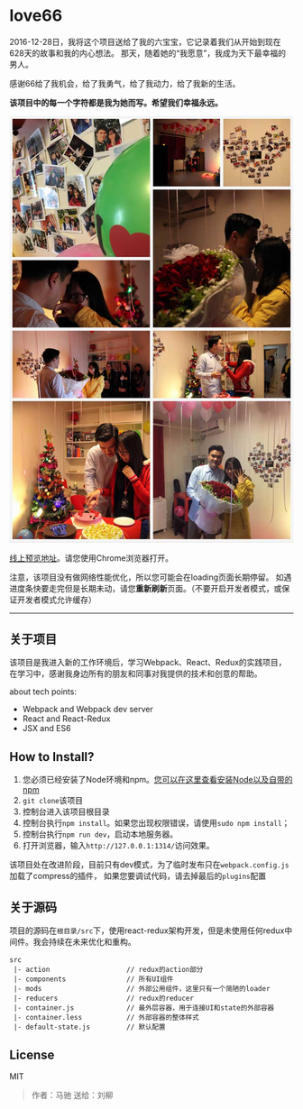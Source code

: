 # love66

2016-12-28日，我将这个项目送给了我的六宝宝，它记录着我们从开始到现在628天的故事和我的内心想法。
那天，随着她的“我愿意”，我成为天下最幸福的男人。

感谢66给了我机会，给了我勇气，给了我动力，给了我新的生活。

**该项目中的每一个字符都是我为她而写。希望我们幸福永远。**

![img](others/res.jpg)


[线上预览地址](http://www.himachi.cn:808/ilove66/)。请您使用Chrome浏览器打开。

注意，该项目没有做网络性能优化，所以您可能会在loading页面长期停留。
如遇进度条快要走完但是长期未动，请您**重新刷新**页面。（不要开启开发者模式，或保证开发者模式允许缓存）

------

## 关于项目

该项目是我进入新的工作环境后，学习Webpack、React、Redux的实践项目，在学习中，感谢我身边所有的朋友和同事对我提供的技术和创意的帮助。

about tech points:

- Webpack and Webpack dev server
- React and React-Redux
- JSX and ES6

## How to Install?

1. 您必须已经安装了Node环境和npm。[您可以在这里查看安装Node以及自带的npm](https://nodejs.org/zh-cn/)
2. `git clone`该项目
3. 控制台进入该项目根目录
4. 控制台执行`npm install`。如果您出现权限错误，请使用`sudo npm install`；
5. 控制台执行`npm run dev`，启动本地服务器。
6. 打开浏览器，输入`http://127.0.0.1:1314/`访问效果。

该项目处在改进阶段，目前只有dev模式，为了临时发布只在`webpack.config.js`加载了compress的插件，
如果您要调试代码，请去掉最后的`plugins`配置

## 关于源码

项目的源码在`根目录/src`下，使用react-redux架构开发，但是未使用任何redux中间件。我会持续在未来优化和重构。

```
src
 |- action                   // redux的action部分
 |- components               // 所有UI组件
 |- mods                     // 外部公用组件，这里只有一个简陋的loader
 |- reducers                 // redux的reducer
 |- container.js             // 最外层容器，用于连接UI和state的外部容器
 |- container.less           // 外部容器的整体样式
 |- default-state.js         // 默认配置
```

## License

MIT

> 作者：马驰
> 送给：刘柳






